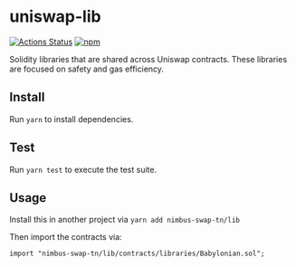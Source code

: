 # uniswap-lib

[![Actions Status](https://github.com/Uniswap/uniswap-lib/workflows/CI/badge.svg)](https://github.com/Uniswap/uniswap-lib/actions)
[![npm](https://img.shields.io/npm/v/nimbus-swap-tn/lib)](https://unpkg.com/nimbus-swap-tn/lib@latest/)

Solidity libraries that are shared across Uniswap contracts. These libraries are focused on safety and gas efficiency.

## Install

Run `yarn` to install dependencies.

## Test

Run `yarn test` to execute the test suite.

## Usage

Install this in another project via `yarn add nimbus-swap-tn/lib` 

Then import the contracts via:

```solidity
import "nimbus-swap-tn/lib/contracts/libraries/Babylonian.sol"; 
```
